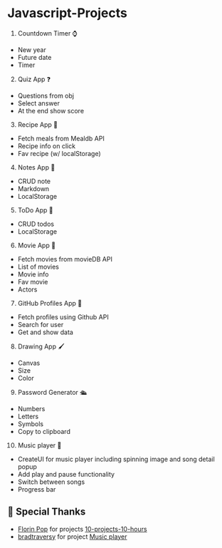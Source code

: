 # Javascript-Projects

1. Countdown Timer ⌚

-   New year
-   Future date
-   Timer

2. Quiz App ❓

-   Questions from obj
-   Select answer
-   At the end show score

3. Recipe App 🍲

-   Fetch meals from Mealdb API
-   Recipe info on click
-   Fav recipe (w/ localStorage)

4. Notes App 📓

-   CRUD note
-   Markdown
-   LocalStorage

5. ToDo App 🤔

-   CRUD todos
-   LocalStorage

6. Movie App 🎥

-   Fetch movies from movieDB API
-   List of movies
-   Movie info
-   Fav movie
-   Actors

7. GitHub Profiles App 🥽

-   Fetch profiles using Github API
-   Search for user
-   Get and show data

8. Drawing App 🖌

-   Canvas
-   Size
-   Color

9. Password Generator 🛳

-   Numbers
-   Letters
-   Symbols
-   Copy to clipboard

10. Music player 🎼

-   CreateUI for music player including spinning image and song detail popup
-   Add play and pause functionality
-   Switch between songs
-   Progress bar

## 🙇 Special Thanks

- [Florin Pop](https://github.com/florinpop17) for projects [10-projects-10-hours](https://github.com/florinpop17/10-projects-10-hours)
- [bradtraversy](https://github.com/bradtraversy) for project [Music player](https://github.com/bradtraversy/vanillawebprojects/tree/master/music-player)